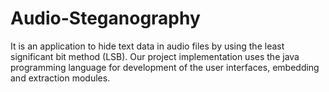 # Audio-Steganography
It is an application to hide text data in audio files by using the least significant bit method (LSB). Our project implementation uses the java programming language for development of the user interfaces, embedding and extraction modules.
